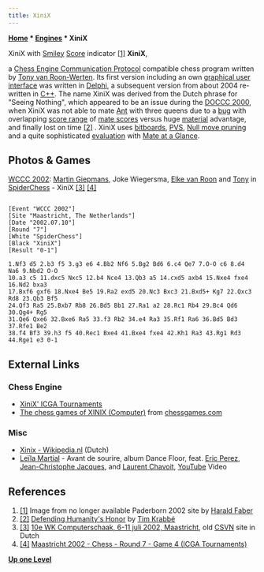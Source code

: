 ```yaml
---
title: XiniX
---
```

**[Home](Home "Home") \* [Engines](Engines "Engines") \* XiniX**



[](File:Paderborn_2002_06.jpg) XiniX with [Smiley](https://en.wikipedia.org/wiki/Smiley) [Score](Score "Score") indicator <a id="cite-note-1" href="#cite-ref-1">[1]</a>
**XiniX**,  

a [Chess Engine Communication Protocol](Chess_Engine_Communication_Protocol "Chess Engine Communication Protocol") compatible chess program written by [Tony van Roon-Werten](Tony_van_Roon-Werten "Tony van Roon-Werten"). Its first version including an own [graphical user interface](GUI "GUI") was written in [Delphi](Delphi "Delphi"), a subsequent version from about 2004 re-written in [C++](Cpp "Cpp"). The name XiniX was derived from the Dutch phrase for "Seeing Nothing", which appeared to be an issue during the [DOCCC 2000](DOCCC_2000 "DOCCC 2000"), when XiniX was not able to mate [Ant](Ant "Ant") with three queens due to a [bug](Engine_Testing#bugs "Engine Testing") with overlapping [score range](Score#ValueRange "Score") of [mate scores](Score#MateScores "Score") versus huge [material](Material "Material") advantage, and finally lost on time <a id="cite-note-2" href="#cite-ref-2">[2]</a> . XiniX uses [bitboards](Bitboards "Bitboards"), [PVS](Principal_Variation_Search "Principal Variation Search"), [Null move pruning](Null_Move_Pruning "Null Move Pruning") and a quite sophisticated [evaluation](Evaluation "Evaluation") with [Mate at a Glance](Mate_at_a_Glance "Mate at a Glance").



## Photos & Games


[](http://old.csvn.nl/wk2002.html)
[WCCC 2002](WCCC_2002 "WCCC 2002"): [Martin Giepmans](Martin_Giepmans "Martin Giepmans"), Joke Wiegersma, [Elke van Roon](Elke_van_Roon "Elke van Roon") and [Tony](Tony_van_Roon-Werten "Tony van Roon-Werten") in [SpiderChess](SpiderChess "SpiderChess") - XiniX <a id="cite-note-3" href="#cite-ref-3">[3]</a> <a id="cite-note-4" href="#cite-ref-4">[4]</a>




```

[Event "WCCC 2002"]
[Site "Maastricht, The Netherlands"]
[Date "2002.07.10"]
[Round "7"]
[White "SpiderChess"]
[Black "XiniX"]
[Result "0-1"]

1.Nf3 d5 2.b3 f5 3.g3 e6 4.Bb2 Nf6 5.Bg2 Bd6 6.c4 Qe7 7.O-O c6 8.d4 Na6 9.Nbd2 O-O 
10.a3 c5 11.dxc5 Nxc5 12.b4 Nce4 13.Qb3 a5 14.cxd5 axb4 15.Nxe4 fxe4 16.Nd2 bxa3 
17.Bxf6 gxf6 18.Nxe4 Be5 19.Ra2 exd5 20.Nc3 Bxc3 21.Bxd5+ Kg7 22.Qxc3 Rd8 23.Qb3 Bf5 
24.Qf3 Ra5 25.Bxb7 Rb8 26.Bd5 Bb1 27.Ra1 a2 28.Rc1 Rb4 29.Bc4 Qd6 30.Qg4+ Rg5 
31.Qe6 Qxe6 32.Bxe6 Ra5 33.f3 Rb2 34.e4 Ra3 35.Rf1 Ra6 36.Bd5 Bd3 37.Rfe1 Be2 
38.f4 Bf3 39.h3 f5 40.Rec1 Bxe4 41.Bxe4 fxe4 42.Kh1 Ra3 43.Rg1 Rd3 44.Rge1 e3 0-1 

```

## External Links


### Chess Engine


* [XiniX' ICGA Tournaments](https://www.game-ai-forum.org/icga-tournaments/program.php?id=73)
* [The chess games of XINIX (Computer)](http://www.chessgames.com/player/xinix_%28computer%29.html) from [chessgames.com](http://www.chessgames.com/index.html)


### Misc


* [Xinix - Wikipedia.nl](https://nl.wikipedia.org/wiki/Xinix) (Dutch)
* [Leïla Martial](Category:Le%C3%AFla_Martial "Category:Leïla Martial") - Avant de sourire, album Dance Floor, feat. [Eric Perez](https://www.facebook.com/eric.perez.9022662), [Jean-Christophe Jacques](http://leilamartial.com/index.php/le-groupe/8-jean-christophe-jacques), and [Laurent Chavoit](http://www.actionjazz.fr/biographies/c/laurent-chavoit---contrebasse/index.html), [YouTube](https://en.wikipedia.org/wiki/YouTube) Video


 
## References


1. <a id="cite-ref-1" href="#cite-note-1">[1]</a> Image from no longer available Paderborn 2002 site by [Harald Faber](http://www.harald-faber.de/)
2. <a id="cite-ref-2" href="#cite-note-2">[2]</a> [Defending Humanity's Honor](http://www.xs4all.nl/~timkr/chess2/honor.htm) by [Tim Krabbé](https://en.wikipedia.org/wiki/Tim_Krabb%C3%A9)
3. <a id="cite-ref-3" href="#cite-note-3">[3]</a> [10e WK Computerschaak, 6-11 juli 2002, Maastricht](http://old.csvn.nl/wk2002.html), old [CSVN](CSVN "CSVN") site in Dutch
4. <a id="cite-ref-4" href="#cite-note-4">[4]</a> [Maastricht 2002 - Chess - Round 7 - Game 4 (ICGA Tournaments)](https://www.game-ai-forum.org/icga-tournaments/round.php?tournament=20&round=7&id=4)

**[Up one Level](Engines "Engines")**







 
